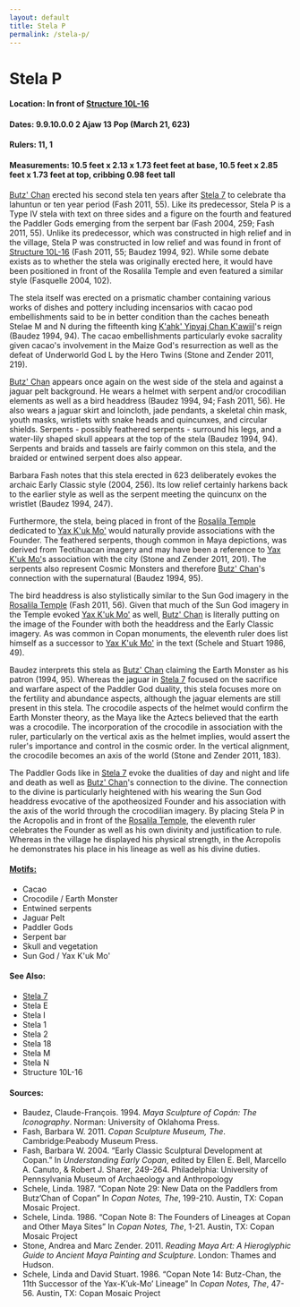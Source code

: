 ```yaml
---
layout: default
title: Stela P
permalink: /stela-p/
---
```


# Stela P

#### <strong>Location:</strong> In front of <a href="{{site.baseurl}}/structure-16">Structure 10L-16</a>
#### <strong>Dates:</strong> 9.9.10.0.0 2 Ajaw 13 Pop (March 21, 623)
#### <strong>Rulers:</strong> 11, 1
#### <strong>Measurements:</strong> 10.5 feet x 2.13 x 1.73 feet feet at base, 10.5 feet x 2.85 feet x 1.73 feet at top, cribbing 0.98 feet tall

<a href="{{site.baseurl}}/butz-chan">Butz' Chan</a> erected his second stela ten years after <a href="{{site.baseurl}}/stela-7">Stela 7</a> to celebrate tha lahuntun or ten year period (Fash 2011, 55). Like its predecessor, Stela P is a Type IV stela with text on three sides and a figure on the fourth and featured the Paddler Gods emerging from the serpent bar (Fash 2004, 259; Fash 2011, 55). Unlike its predecessor, which was constructed in high relief and in the village, Stela P was constructed in low relief and was found in front of <a href="{{site.baseurl}}/structure-16">Structure 10L-16</a> (Fash 2011, 55; Baudez 1994, 92). While some debate exists as to whether the stela was originally erected here, it would have been positioned in front of the Rosalila Temple and even featured a similar style (Fasquelle 2004, 102).

The stela itself was erected on a prismatic chamber containing various works of dishes and pottery including incensarios with cacao pod embellishments said to be in better condition than the caches beneath Stelae M and N during the fifteenth king <a href="{{site.baseurl}}/kahk-yipyaj-chan-kawiil">K'ahk' Yipyaj Chan K'awiil</a>'s reign (Baudez 1994, 94). The cacao embellishments particularly evoke sacrality given cacao's involvement in the Maize God's resurrection as well as the defeat of Underworld God L by the Hero Twins (Stone and Zender 2011, 219).

<a href="{{site.baseurl}}/butz-chan">Butz' Chan</a> appears once again on the west side of the stela and against a jaguar pelt background. He wears a helmet with serpent and/or crocodilian elements as well as a bird headdress (Baudez 1994, 94; Fash 2011, 56). He also wears a jaguar skirt and loincloth, jade pendants, a skeletal chin mask, youth masks, wristlets with snake heads and quincunxes, and circular shields. Serpents - possibly feathered serpents - surround his legs, and a water-lily shaped skull appears at the top of the stela (Baudez 1994, 94). Serpents and braids and tassels are fairly common on this stela, and the braided or entwined serpent does also appear.

Barbara Fash notes that this stela erected in 623 deliberately evokes the archaic Early Classic style (2004, 256). Its low relief certainly harkens back to the earlier style as well as the serpent meeting the quincunx on the wristlet (Baudez 1994, 247).   

Furthermore, the stela, being placed in front of the <a href="{{site.baseurl}}/structure-16">Rosalila Temple</a> dedicated to <a href="{{site.baseurl}}/yax-kuk-mo">Yax K'uk Mo'</a> would naturally provide associations with the Founder. The feathered serpents, though common in Maya depictions, was derived from Teotihuacan imagery and may have been a reference to <a href="{{site.baseurl}}/yax-kuk-mo">Yax K'uk Mo'</a>s association with the city (Stone and Zender 2011, 201). The serpents also represent Cosmic Monsters and therefore <a href="{{site.baseurl}}/butz-chan">Butz' Chan</a>'s connection with the supernatural (Baudez 1994, 95).

The bird headdress is also stylistically similar to the Sun God imagery in the <a href="{{site.baseurl}}/structure-16">Rosalila Temple</a> (Fash 2011, 56). Given that much of the Sun God imagery in the Temple evoked <a href="{{site.baseurl}}/yax-kuk-mo">Yax K'uk Mo'</a> as well, <a href="{{site.baseurl}}/butz-chan">Butz' Chan</a> is literally putting on the image of the Founder with both the headdress and the Early Classic imagery. As was common in Copan monuments, the eleventh ruler does list himself as a successor to <a href="{{site.baseurl}}/yax-kuk-mo">Yax K'uk Mo'</a> in the text (Schele and Stuart 1986, 49).

Baudez interprets this stela as <a href="{{site.baseurl}}/butz-chan">Butz' Chan</a> claiming the Earth Monster as his patron (1994, 95). Whereas the jaguar in <a href="{{site.baseurl}}/stela-7">Stela 7</a> focused on the sacrifice and warfare aspect of the Paddler God duality, this stela focuses more on the fertility and abundance aspects, although the jaguar elements are still present in this stela. The crocodile aspects of the helmet would confirm the Earth Monster theory, as the Maya like the Aztecs believed that the earth was a crocodile. The incorporation of the crocodile in association with the ruler, particularly on the vertical axis as the helmet implies, would assert the ruler's importance and control in the cosmic order. In the vertical alignment, the crocodile becomes an axis of the world (Stone and Zender 2011, 183).  

The Paddler Gods like in <a href="{{site.baseurl}}/stela-7">Stela 7</a> evoke the dualities of day and night and life and death as well as <a href="{{site.baseurl}}/butz-chan">Butz' Chan</a>'s connection to the divine. The connection to the divine is particularly heightened with his wearing the Sun God headdress evocative of the apotheosized Founder and his association with the axis of the world through the crocodilian imagery. By placing Stela P in the Acropolis and in front of the  <a href="{{site.baseurl}}/structure-16">Rosalila Temple</a>, the eleventh ruler celebrates the Founder as well as his own divinity and justification to rule. Whereas in the village he displayed his physical strength, in the Acropolis he demonstrates his place in his lineage as well as his divine duties.

#### <strong><a href="{{site.baseurl}}/motifs">Motifs:</a></strong>
<ul>
<li>Cacao</li>
<li>Crocodile / Earth Monster</li>
<li>Entwined serpents</li>
<li>Jaguar Pelt</li>
<li>Paddler Gods</li>
<li>Serpent bar</li>
<li>Skull and vegetation</li>
<li>Sun God / Yax K'uk Mo'</li>
</ul>

#### <strong>See Also:</strong>
<ul>
<li><a href="{{site.baseurl}}/stela-7">Stela 7</a></li>
<li>Stela E</li>
<li>Stela I</li>
<li>Stela 1</li>
<li>Stela 2</li>
<li>Stela 18</li>
<li>Stela M</li>
<li>Stela N</li>
<li>Structure 10L-16</li>
</ul>


#### <strong>Sources:</strong>
<ul>
<li>Baudez, Claude-François. 1994. <cite>Maya Sculpture of Copán: The Iconography</cite>. Norman: University of Oklahoma Press.</li>  
<li>Fash, Barbara W. 2011. <cite>Copan Sculpture Museum, The</cite>. Cambridge:Peabody Museum Press.</li>
<li>Fash, Barbara W. 2004. “Early Classic Sculptural Development at Copan.” In <cite>Understanding Early Copan</cite>, edited by Ellen E. Bell, Marcello A. Canuto, & Robert J. Sharer, 249-264. Philadelphia: University of Pennsylvania Museum of Archaeology and Anthropology</li>
<li>Schele, Linda. 1987. “Copan Note 29: New Data on the Paddlers from Butz’Chan of Copan” In <cite>Copan Notes, The</cite>, 199-210. Austin, TX: Copan Mosaic Project.</li>
<li>Schele, Linda. 1986. “Copan Note 8: The Founders of Lineages at Copan and Other Maya Sites” In <cite>Copan Notes, The</cite>, 1-21. Austin, TX: Copan Mosaic Project</li>
<li>Stone, Andrea and Marc Zender. 2011. <cite>Reading Maya Art: A Hieroglyphic Guide to Ancient Maya Painting and Sculpture</cite>. London: Thames and Hudson.</li>
<li>Schele, Linda and David Stuart. 1986. “Copan Note 14: Butz-Chan, the 11th Successor of the Yax-K’uk-Mo’ Lineage” In <cite>Copan Notes, The</cite>, 47-56. Austin, TX: Copan Mosaic Project</li>
</ul>
